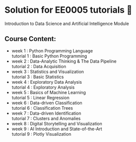 # Solution for EE0005 tutorials :key:
Introduction to Data Science and Artificial Intelligence Module
## Course Content: 
- week 1 : Python Programming Language  
  tutorial 1 : Basic Python Programming
- week 2 : Data-Analytic Thinking & The Data Pipeline   
  tutorial 2 : Data Acquisition   
- week 3 : Statistics and Visualization   
  tutorial 3 : Basic Statistics  
- week 4 : Exploratory Data Analysis    
  tutorial 4 : Exploratory Analysis  
- week 5 : Basics of Machine Learning    
  tutorial 5 : Linear Regression  
- week 6 : Data-driven Classification   
  tutorial 6 : Classification Trees  
- week 7 : Data-driven Identification  
  tutorial 7 : Clusters and Anomalies  
- week 8 : Digital Storytelling and Visualization  
- week 9 : AI Introduction and State-of-the-Art    
  tutorial 9 : Plotly Visualization 
  
